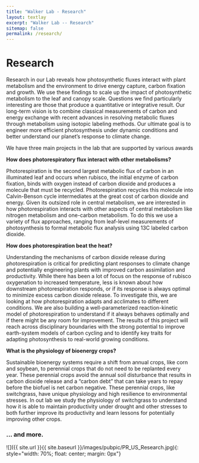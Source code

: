 ```yaml
---
title: "Walker Lab - Research"
layout: textlay
excerpt: "Walker Lab -- Research"
sitemap: false
permalink: /research/
---
```


# Research

Research in our Lab reveals how photosynthetic fluxes interact with plant metabolism and the environment to drive energy capture, carbon fixation and growth. We use these findings to scale up the impact of photosynthetic metabolism to the leaf and canopy scale. Questions we find particularly interesting are those that produce a quantitative or integrative result. Our long-term vision is to combine classical measurements of carbon and energy exchange with recent advances in resolving metabolic fluxes through metabolism using isotopic labeling methods. Our ultimate goal is to engineer more efficient photosynthesis under dynamic conditions and better understand our planet’s response to climate change.

We have three main projects in the lab that are supported by various awards

**How does photorespiratory flux interact with other metabolisms?** 

Photorespiration is the second largest metabolic flux of carbon in an illuminated leaf and occurs when rubisco, the initial enzyme of carbon fixation, binds with oxygen instead of carbon dioxide and produces a molecule that must be recycled. Photorespiration recycles this molecule into Calvin-Benson cycle intermediates at the great cost of carbon dioxide and energy. Given its outsized role in central metabolism, we are interested in how photorespiration interacts with other aspects of central metabolism like nitrogen metabolism and one-carbon metabolism. To do this we use a variety of flux approaches, ranging from leaf-level measurements of photosynthesis to formal metabolic flux analysis using 13C labeled carbon dioxide.



**How does photorespiration beat the heat?** 

Understanding the mechanisms of carbon dioxide release during photorespiration is critical for predicting plant responses to climate change and potentially engineering plants with improved carbon assimilation and productivity. While there has been a lot of focus on the response of rubisco oxygenation to increased temperature, less is known about how downstream photorespiration responds, or if its response is always optimal to minimize excess carbon dioxide release. To investigate this, we are looking at how photorespiration adapts and acclimates to different conditions. We are also building a well-parameterized reaction-kinetic model of photorespiration to understand if it always behaves optimally and if there might be any room for improvement. The results of this project will reach across disciplinary boundaries with the strong potential to improve earth-system models of carbon cycling and to identify key traits for adapting photosynthesis to real-world growing conditions.

**What is the physiology of bioenergy crops?** 

Sustainable bioenergy systems require a shift from annual crops, like corn and soybean, to perennial crops that do not need to be replanted every year. These perennial crops avoid the annual soil disturbance that results in carbon dioxide release and a “carbon debt” that can take years to repay before the biofuel is net carbon negative. These perennial crops, like switchgrass, have unique physiology and high resilience to environmental stresses. In out lab we study the physiology of switchgrass to understand how it is able to maintain productivity under drought and other stresses to both further improve its productivity and learn lessons for potentially improving other crops.

### ... and more.

![]({{ site.url }}{{ site.baseurl }}/images/pubpic/PR_US_Research.jpg){: style="width: 70%; float: center; margin: 0px"}
